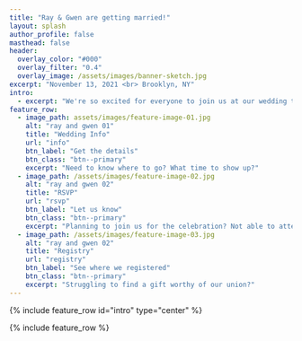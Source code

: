 ```yaml
---
title: "Ray & Gwen are getting married!"
layout: splash
author_profile: false
masthead: false
header:
  overlay_color: "#000"
  overlay_filter: "0.4"
  overlay_image: /assets/images/banner-sketch.jpg
excerpt: "November 13, 2021 <br> Brooklyn, NY"
intro: 
  - excerpt: "We're so excited for everyone to join us at our wedding this fall! You'll find links below for everything you need. If you have any questions not answered here, head over to the [**contact**](/contact/) page and drop us a note."
feature_row:
  - image_path: assets/images/feature-image-01.jpg
    alt: "ray and gwen 01"
    title: "Wedding Info"
    url: "info"
    btn_label: "Get the details"
    btn_class: "btn--primary"
    excerpt: "Need to know where to go? What time to show up?"
  - image_path: /assets/images/feature-image-02.jpg
    alt: "ray and gwen 02"
    title: "RSVP"
    url: "rsvp"
    btn_label: "Let us know"
    btn_class: "btn--primary"
    excerpt: "Planning to join us for the celebration? Not able to attend?"
  - image_path: /assets/images/feature-image-03.jpg
    alt: "ray and gwen 02"
    title: "Registry"
    url: "registry"
    btn_label: "See where we registered"
    btn_class: "btn--primary"
    excerpt: "Struggling to find a gift worthy of our union?"
---
```


{% include feature_row id="intro" type="center" %}

{% include feature_row %}
